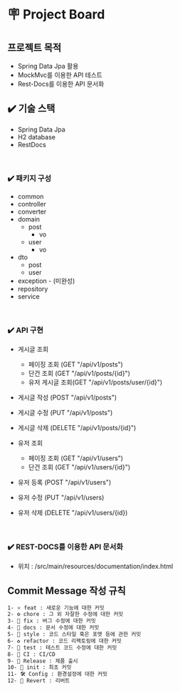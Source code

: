 # 🪧 Project Board


##  프로젝트 목적 
* Spring Data Jpa 활용
* MockMvc를 이용한 API 테스트
* Rest-Docs를 이용한 API 문서화 


## ✔️ 기술 스택
* Spring Data Jpa
* H2 database
* RestDocs

<br>

### ✔️ 패키지 구성
* common
* controller
* converter
* domain
  * post
    * vo
  * user
    * vo
* dto
  * post
  * user
* exception - (미완성)
* repository
* service

<br>

### ✔️ API 구현

- 게시글 조회
    - 페이징 조회 (GET "/api/v1/posts")
    - 단건 조회 (GET "/api/v1/posts/{id}")
    - 유저 게시글 조회(GET "/api/v1/posts/user/{id}")
- 게시글 작성 (POST "/api/v1/posts")
- 게시글 수정 (PUT "/api/v1/posts")
- 게시글 삭제 (DELETE "/api/v1/posts/{id}")


- 유저 조회
  - 페이징 조회 (GET "/api/v1/users")
  - 단건 조회 (GET "/api/v1/users/{id}")
- 유저 등록 (POST "/api/v1/users")
- 유저 수정 (PUT "/api/v1/users)
- 유저 삭제 (DELETE "/api/v1/users/{id})

<br>

### ✔️ REST-DOCS를 이용한 API 문서화
* 위치 : /src/main/resources/documentation/index.html

## Commit Message 작성 규칙
```bash
1- ⭐ feat : 새로운 기능에 대한 커밋
2- ⚙️ chore : 그 외 자잘한 수정에 대한 커밋
3- 🐞 fix : 버그 수정에 대한 커밋
4- 📖 docs : 문서 수정에 대한 커밋
5- 💅 style : 코드 스타일 혹은 포맷 등에 관한 커밋
6- ♻️ refactor : 코드 리팩토링에 대한 커밋
7- 🚦 test : 테스트 코드 수정에 대한 커밋
8- 🚀 CI : CI/CD
9- 🔖 Release : 제품 출시
10- 🎉 init : 최초 커밋
11- 🛠️ Config : 환경설정에 대한 커밋
12- 🦔 Revert : 리버트
```
